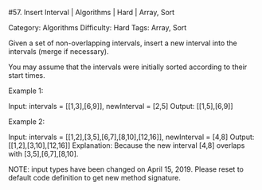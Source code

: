#57. Insert Interval | Algorithms | Hard | Array, Sort

Category: Algorithms
Difficulty: Hard
Tags: Array, Sort

Given a set of non-overlapping intervals, insert a new interval into the intervals (merge if necessary).

You may assume that the intervals were initially sorted according to their start times.

Example 1:


Input: intervals = [[1,3],[6,9]], newInterval = [2,5]
Output: [[1,5],[6,9]]


Example 2:


Input: intervals = [[1,2],[3,5],[6,7],[8,10],[12,16]], newInterval = [4,8]
Output: [[1,2],[3,10],[12,16]]
Explanation: Because the new interval [4,8] overlaps with [3,5],[6,7],[8,10].

NOTE: input types have been changed on April 15, 2019. Please reset to default code definition to get new method signature.

